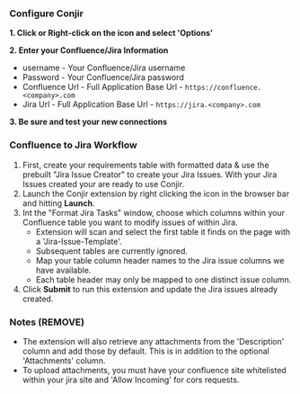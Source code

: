 ### Configure Conjir
**1. Click or Right-click on the icon and select 'Options'**

**2. Enter your Confluence/Jira Information**
- username - Your Confluence/Jira username
- Password - Your Confluence/Jira password
- Confluence Url - Full Application Base Url - `https://confluence.<company>.com`
- Jira Url - Full Application Base Url - `https://jira.<company>.com`

**3. Be sure and test your new connections**

### Confluence to Jira Workflow
1. First, create your requirements table with formatted data & use the prebuilt "Jira Issue Creator" to create your Jira Issues.  With your Jira Issues created your are ready to use Conjir.
2. Launch the Conjir extension by right clicking the icon in the browser bar and hitting **Launch**.
3. Int the "Format Jira Tasks" window, choose which columns within your Confluence table you want to modify issues of within Jira.
    - Extension will scan and select the first table it finds on the page with a 'Jira-Issue-Template'.
    - Subsequent tables are currently ignored.
    - Map your table column header names to the Jira issue columns we have available.
    - Each table header may only be mapped to one distinct issue column.
3. Click **Submit** to run this extension and update the Jira issues already created.

### Notes (REMOVE)
- The extension will also retrieve any attachments from the 'Description' column and add those by default.  This is in addition to the optional 'Attachments' column.
- To upload attachments, you must have your confluence site whitelisted within your jira site and 'Allow Incoming' for cors requests.
